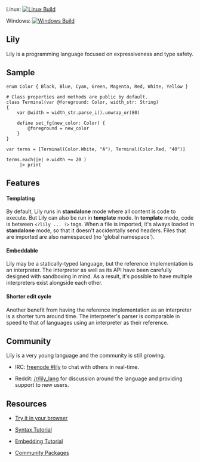 Linux: [![Linux Build](https://travis-ci.org/FascinatedBox/lily.svg?branch=master)](https://travis-ci.org/FascinatedBox/lily)

Windows: [![Windows Build](https://ci.appveyor.com/api/projects/status/github/FascinatedBox/lily?svg=true)](https://ci.appveyor.com/project/FascinatedBox/lily)

## Lily

Lily is a programming language focused on expressiveness and type safety.

## Sample

```
enum Color { Black, Blue, Cyan, Green, Magenta, Red, White, Yellow }

# Class properties and methods are public by default.
class Terminal(var @foreground: Color, width_str: String)
{
    var @width = width_str.parse_i().unwrap_or(80)

    define set_fg(new_color: Color) {
        @foreground = new_color
    }
}

var terms = [Terminal(Color.White, "A"), Terminal(Color.Red, "40")]

terms.each(|e| e.width += 20 )
     |> print
```

## Features

#### Templating

By default, Lily runs in **standalone** mode where all content is code to
execute. But Lily can also be run in **template** mode. In **template** mode,
code is between `<?lily ... ?>` tags. When a file is imported, it's always
loaded in **standalone** mode, so that it doesn't accidentally send headers.
Files that are imported are also namespaced (no 'global namespace').

#### Embeddable

Lily may be a statically-typed language, but the reference implementation is an
interpreter. The interpreter as well as its API have been carefully designed
with sandboxing in mind. As a result, it's possible to have multiple
interpreters exist alongside each other.

#### Shorter edit cycle

Another benefit from having the reference implementation as an interpreter is a
shorter turn around time. The interpreter's parser is comparable in speed to
that of languages using an interpreter as their reference.

## Community

Lily is a very young language and the community is still growing.

* IRC: [freenode #lily](https://webchat.freenode.net/?channels=%23lily) to chat
  with others in real-time.

* Reddit: [/r/lily_lang](https://reddit.com/r/lily_lang) for discussion around
  the language and providing support to new users.

## Resources

* [Try it in your browser](https://FascinatedBox.github.com/lily-site/sandbox.html)

* [Syntax Tutorial](https://FascinatedBox.github.com/lily-site/tutorial.html)

* [Embedding Tutorial](https://FascinatedBox.github.com/lily-site/embed_and_extend.html)

* [Community Packages](https://FascinatedBox.github.com/lily-site/community_packages.html)
